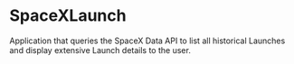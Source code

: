 # SpaceXLaunch
Application that queries the SpaceX Data API to list all historical Launches and display extensive Launch details to the user.
